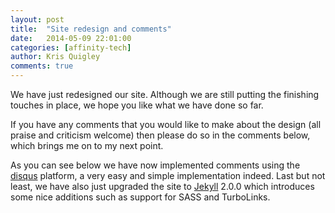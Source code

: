 ```yaml
---
layout: post
title:  "Site redesign and comments"
date:   2014-05-09 22:01:00
categories: [affinity-tech]
author: Kris Quigley
comments: true
---
```


We have just redesigned our site.  Although we are still putting the finishing touches in place, we hope you like what we have done so far.

If you have any comments that you would like to make about the design (all praise and criticism welcome) then please do so in the comments below, which brings me on to my next point.

As you can see below we have now implemented comments using the [disqus] platform, a very easy and simple implementation indeed.  Last but not least, we have also just upgraded the site to [Jekyll] 2.0.0 which introduces some nice additions such as support for SASS and TurboLinks.


[disqus]: https://disqus.com/ "disqus"
[Jekyll]: http://jekyllrb.com/ "Jekyll"
